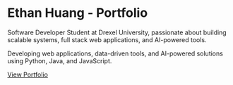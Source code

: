 # Ethan Huang - Portfolio

Software Developer Student at Drexel University, passionate about building scalable systems, full stack web applications, and AI-powered tools.

Developing web applications, data-driven tools, and AI-powered solutions using Python, Java, and JavaScript.

[View Portfolio](https://portfolio-e6h.pages.dev/)
